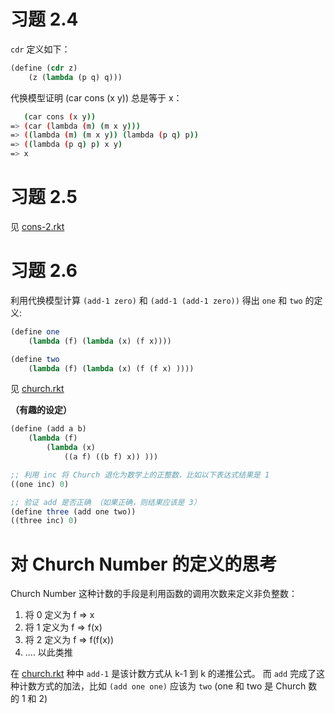 # 习题 2.4 

`cdr` 定义如下：

``` scheme
(define (cdr z)
    (z (lambda (p q) q)))
```

代换模型证明 (car cons (x y)) 总是等于 x： 

``` bash
   (car cons (x y))
=> (car (lambda (m) (m x y)))
=> ((lambda (m) (m x y)) (lambda (p q) p))
=> ((lambda (p q) p) x y)
=> x
```

# 习题 2.5

见 [cons-2.rkt](./cons-2.rkt)


# 习题 2.6 

利用代换模型计算 `(add-1 zero)` 和 `(add-1 (add-1 zero))` 得出 `one` 和 `two` 的定义: 

``` scheme
(define one
    (lambda (f) (lambda (x) (f x))))

(define two
    (lambda (f) (lambda (x) (f (f x) ))))
```

见 [church.rkt](./church.rkt)


**（有趣的设定）**


``` scheme 
(define (add a b)
    (lambda (f)
        (lambda (x)
            ((a f) ((b f) x)) )))

;; 利用 inc 将 Church 退化为数学上的正整数，比如以下表达式结果是 1 
((one inc) 0)

;; 验证 add 是否正确 （如果正确，则结果应该是 3）
(define three (add one two))
((three inc) 0)
```

# 对 Church Number 的定义的思考

Church Number 这种计数的手段是利用函数的调用次数来定义非负整数：

1. 将 0 定义为 f => x
2. 将 1 定义为 f => f(x)
3. 将 2 定义为 f => f(f(x)) 
4. .... 以此类推

在 [church.rkt](./church.rkt) 种中 `add-1` 是该计数方式从 k-1 到 k 的递推公式。
而 `add` 完成了这种计数方式的加法，比如 `(add one one)` 应该为 `two` (one 和 two 是 Church 数的 1 和 2)

